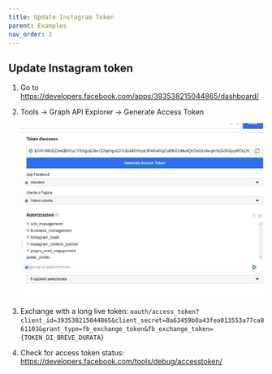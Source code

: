 ```yaml
---
title: Update Instagram Token
parent: Examples
nav_order: 2
---
```



## Update Instagram token

1. Go to https://developers.facebook.com/apps/393538215044865/dashboard/

2. Tools -> Graph API Explorer -> Generate Access Token

    ![](./assets/instagram-token.jpeg)

3. Exchange with a long live token: 
    `oauth/access_token?client_id=393538215044865&client_secret=8a63459b0a43fea013553a77ca861103&grant_type=fb_exchange_token&fb_exchange_token={TOKEN_DI_BREVE_DURATA}`

4. Check for access token status: https://developers.facebook.com/tools/debug/accesstoken/

